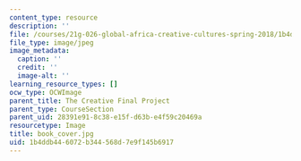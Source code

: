 ```yaml
---
content_type: resource
description: ''
file: /courses/21g-026-global-africa-creative-cultures-spring-2018/1b4ddb446072b344568d7e9f145b6917_book_cover.jpg
file_type: image/jpeg
image_metadata:
  caption: ''
  credit: ''
  image-alt: ''
learning_resource_types: []
ocw_type: OCWImage
parent_title: The Creative Final Project
parent_type: CourseSection
parent_uid: 28391e91-8c38-e15f-d63b-e4f59c20469a
resourcetype: Image
title: book_cover.jpg
uid: 1b4ddb44-6072-b344-568d-7e9f145b6917
---
```

